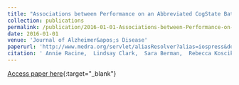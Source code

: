 ```yaml
---
title: "Associations between Performance on an Abbreviated CogState Battery, Other Measures of Cognitive Function, and Biomarkers in People at Risk for Alzheimer’s Disease"
collection: publications
permalink: /publication/2016-01-01-Associations-between-Performance-on-an-Abbreviated-CogState-Battery-Other-Measures-of-Cognitive-Function-and-Biomarkers-in-People-at-Risk-for-Alzheimers-Disease
date: 2016-01-01
venue: 'Journal of Alzheimer&apos;s Disease'
paperurl: 'http://www.medra.org/servlet/aliasResolver?alias=iospress&doi=10.3233/JAD-160528'
citation: ' Annie Racine,  Lindsay Clark,  Sara Berman,  Rebecca Koscik,  Kimberly Mueller,  Derek Norton,  Christopher Nicholas,  Kaj Blennow,  Henrik Zetterberg,  Bruno Jedynak,  Murat Bilgel,  Cynthia Carlsson,  Bradley Christian,  Sanjay Asthana,  Sterling Johnson, &quot;Associations between Performance on an Abbreviated CogState Battery, Other Measures of Cognitive Function, and Biomarkers in People at Risk for Alzheimer’s Disease.&quot; Journal of Alzheimer&amp;apos;s Disease, 2016.'
---
```

[Access paper here](http://www.medra.org/servlet/aliasResolver?alias=iospress&doi=10.3233/JAD-160528){:target="_blank"}
